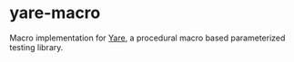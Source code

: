 # yare-macro

Macro implementation for [Yare](https://github.com/foresterre/workshop/yare), a procedural macro based parameterized testing library.

